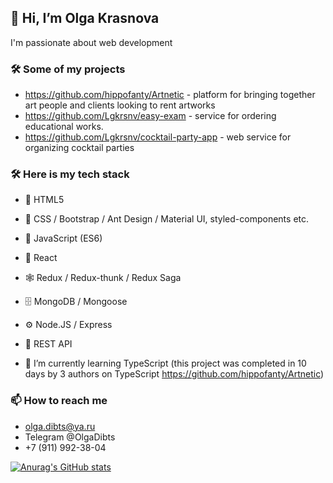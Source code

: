## 👋 Hi, I’m Olga Krasnova

I'm passionate about web development

### 🛠 Some of my projects
- https://github.com/hippofanty/Artnetic - platform for bringing together art people and clients looking to rent artworks
- https://github.com/Lgkrsnv/easy-exam - service for ordering educational works.
- https://github.com/Lgkrsnv/cocktail-party-app - web service for organizing cocktail parties


### 🛠 Here is my tech stack
- 📜 HTML5
- 🎨 CSS / Bootstrap / Ant Design / Material UI, styled-components etc.
- 🔧 JavaScript (ES6)
- 🧩 React
- 🕸 Redux / Redux-thunk / Redux Saga
- 🗄 MongoDB / Mongoose
- ⚙ Node.JS / Express
- 🔌 REST API

- 🌱 I’m currently learning TypeScript (this project was completed in 10 days by 3 authors on TypeScript https://github.com/hippofanty/Artnetic)
 

### 📫 How to reach me 
- olga.dibts@ya.ru 
- Telegram @OlgaDibts
- +7 (911) 992-38-04

<!---
Lgkrsnv/Lgkrsnv is a ✨ special ✨ repository because its `README.md` (this file) appears on your GitHub profile.
You can click the Preview link to take a look at your changes.
--->
[![Anurag's GitHub stats](https://github-readme-stats.vercel.app/api?username=Lgkrsnv&show_icons=true&theme=tokyonight&hide=stars)](https://github.com/lgkrsnv/github-readme-stats)
